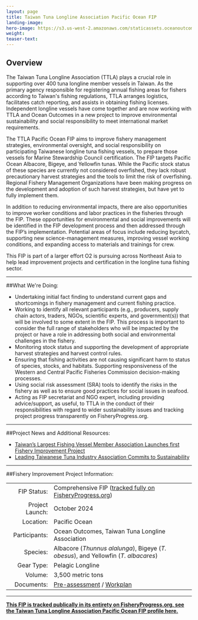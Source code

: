 ```yaml
---
layout: page
title: Taiwan Tuna Longline Association Pacific Ocean FIP 
landing-image: 
hero-image: https://s3.us-west-2.amazonaws.com/staticassets.oceanoutcomes.org/hero+photos/taiwan-tuna-longline-association-pacific-ocean-fip-release-hero.png
weight:
teaser-text: 
--- 
```

<h2>Overview</h2>

The Taiwan Tuna Longline Association (TTLA) plays a crucial role in supporting over 400 tuna longline member vessels in Taiwan. As the primary agency responsible for registering annual fishing areas for fishers according to Taiwan's fishing regulations, TTLA arranges logistics, facilitates catch reporting, and assists in obtaining fishing licenses. Independent longline vessels have come together and are now working with TTLA and Ocean Outcomes in a new project to improve environmental sustainability and social responsibility to meet international market requirements. 

The TTLA Pacific Ocean FIP aims to improve fishery management strategies, environmental oversight, and social responsibility on participating Taiwanese longline tuna fishing vessels, to prepare those vessels for Marine Stewardship Council certification. The FIP targets Pacific Ocean Albacore, Bigeye, and Yellowfin tunas. While the Pacific stock status of these species are currently not considered overfished, they lack robust precautionary harvest strategies and the tools to limit the risk of overfishing. Regional Fishery Management Organizations have been making progress on the development and adoption of such harvest strategies, but have yet to fully implement them. 

In addition to reducing environmental impacts, there are also opportunities to improve worker conditions and labor practices in the fisheries through the FIP. These opportunities for environmental and social improvements will be identified in the FIP development process and then addressed through the FIP’s implementation. Potential areas of focus include reducing bycatch, supporting new science-management measures, improving vessel working conditions, and expanding access to materials and trainings for crew.

This FIP is part of a larger effort O2 is pursuing across Northeast Asia to help lead improvement projects and certification in the longline tuna fishing sector. 

--- 

##What We're Doing: 

* Undertaking initial fact finding to understand current gaps and shortcomings in fishery management and current fishing practice.
* Working to identify all relevant participants (e.g., producers, supply chain actors, traders, NGOs, scientific experts, and government(s)) that will be involved to some extent in the FIP. This process is important to consider the full range of stakeholders who will be impacted by the project or have a role in addressing both social and environmental challenges in the fishery.
* Monitoring stock status and supporting the development of appropriate harvest strategies and harvest control rules.
* Ensuring that fishing activities are not causing significant harm to status of species, stocks, and habitats. 
Supporting responsiveness of the Western and Central Pacific Fisheries Commission decision-making processes. 
* Using social risk assessment (SRA) tools to identify the risks in the fishery as well as to ensure good practices for social issues in seafood.
* Acting as FIP secretariat and NGO expert, including providing advice/support, as useful, to TTLA in the conduct of their responsibilities with regard to wider sustainability issues and tracking project progress transparently on FisheryProgress.org.

---
##Project News and Additional Resources:

* [Taiwan’s Largest Fishing Vessel Member Association Launches first Fishery Improvement Project](https://oceanoutcomes.org/news/Taiwan's-largest-fishing-vessel-member-association-launches-first-fishery-improvement-project/)
* [Leading Taiwanese Tuna Industry Association Commits to Sustainability](https://www.oceanoutcomes.org/news/leading-taiwanese-tuna-industry-association-commits-to-sustainability/)

---

##Fishery Improvement Project Information:

|||
| ---: | --- |
| FIP Status: | Comprehensive FIP (<a href="https://fisheryprogress.org/fip-profile/pacific-ocean-tuna-longline-ttla-0">tracked fully on FisheryProgress.org</a>) |
| Project Launch: | October 2024 |
| Location: | Pacific Ocean |
| Participants: | Ocean Outcomes, Taiwan Tuna Longline Association |
| Species: | Albacore (*Thunnus alalunga*), Bigeye (*T. obesus*), and Yellowfin (*T. albacares*) |
| Gear Type: | Pelagic Longline |
| Volume:| 3,500 metric tons|
| Documents: | <a href="https://s3.us-west-2.amazonaws.com/staticassets.oceanoutcomes.org/supporting+documents/TTLA+Pacific+Ocean+Tuna+FIP+Pre-assessment.pdf" target="_blank">Pre-assessment</a> /  <a href="https://s3.us-west-2.amazonaws.com/staticassets.oceanoutcomes.org/supporting+documents/TTLA_FIP_Workplan_2024.docx+(2).pdf" target="_blank">Workplan</a> |


--- 

<a href="(https://fisheryprogress.org/fip-profile/pacific-ocean-tuna-longline-ttla-0)">**This FIP is tracked publically in its entirety on FisheryProgress.org, see the Taiwan Tuna Longline Association Pacific Ocean FIP profile here.**</a>

